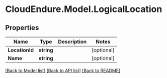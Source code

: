 # CloudEndure.Model.LogicalLocation
## Properties

Name | Type | Description | Notes
------------ | ------------- | ------------- | -------------
**LocationId** | **string** |  | [optional] 
**Name** | **string** |  | [optional] 

[[Back to Model list]](../README.md#documentation-for-models) [[Back to API list]](../README.md#documentation-for-api-endpoints) [[Back to README]](../README.md)

